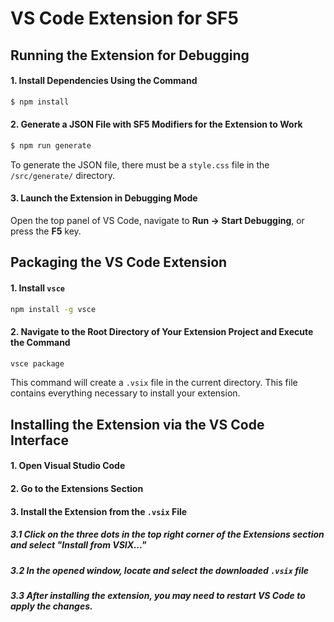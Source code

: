 # VS Code Extension for SF5

## Running the Extension for Debugging

#### 1. Install Dependencies Using the Command
```sh
$ npm install
```

#### 2. Generate a JSON File with SF5 Modifiers for the Extension to Work
```sh
$ npm run generate
```
To generate the JSON file, there must be a `style.css` file in the `/src/generate/` directory.

#### 3. Launch the Extension in Debugging Mode
Open the top panel of VS Code, navigate to **Run -> Start Debugging**, or press the **F5** key.

## Packaging the VS Code Extension

#### 1. Install `vsce`
```sh
npm install -g vsce
```

#### 2. Navigate to the Root Directory of Your Extension Project and Execute the Command
```sh
vsce package
```
This command will create a `.vsix` file in the current directory. This file contains everything necessary to install your extension.

## Installing the Extension via the VS Code Interface

#### 1. Open Visual Studio Code

#### 2. Go to the Extensions Section

#### 3. Install the Extension from the `.vsix` File
##### 3.1 Click on the three dots in the top right corner of the Extensions section and select **"Install from VSIX..."**
##### 3.2 In the opened window, locate and select the downloaded `.vsix` file
##### 3.3 After installing the extension, you may need to restart VS Code to apply the changes.